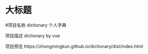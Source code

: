 大标题  
====  
#项目名称 dictionary 个人字典
<p>项目描述 dictionary by vue</p>
<p>项目预览 https://zhongmingkun.github.io/dictionary/dist/index.html</p>
